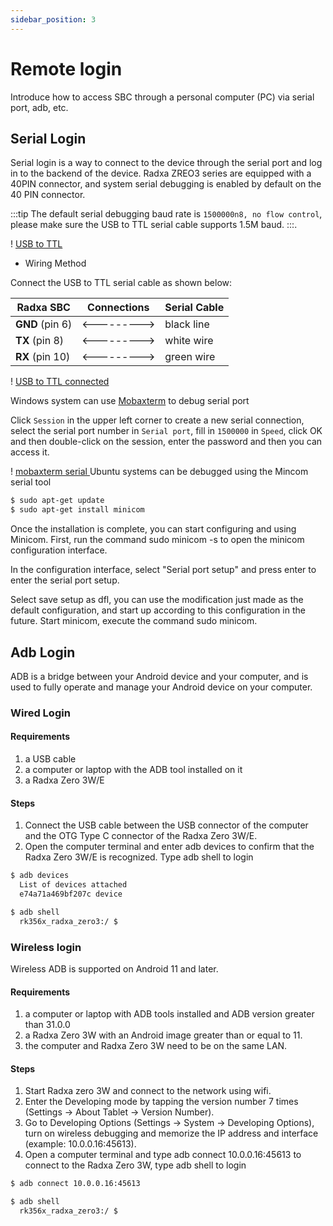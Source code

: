 ```yaml
---
sidebar_position: 3
---
```


# Remote login

Introduce how to access SBC through a personal computer (PC) via serial port, adb, etc.

## Serial Login

Serial login is a way to connect to the device through the serial port and log in to the backend of the device.
Radxa ZREO3 series are equipped with a 40PIN connector, and system serial debugging is enabled by default on the 40 PIN connector.

:::tip
The default serial debugging baud rate is `1500000n8, no flow control`, please make sure the USB to TTL serial cable supports 1.5M baud.
:::.

! [USB to TTL](/img/accessories/600px-Usb2ttl-cable-definition.webp)

- Wiring Method

Connect the USB to TTL serial cable as shown below:

| Radxa SBC       | Connections | Serial Cable |
| --------------- | ----------- | ------------ |
| **GND** (pin 6) | <---------> | black  line  |
| **TX** (pin 8)  | <---------> | white  wire  |
| **RX** (pin 10) | <---------> | green  wire  |

! [USB to TTL connected](/img/accessories/1000px-Serial-connection.webp)
<Tabs queryString="target">
<TabItem value="Windows" label="Windows">

Windows system can use [Mobaxterm](https://mobaxterm.mobatek.net/) to debug serial port

Click `Session` in the upper left corner to create a new serial connection, select the serial port number in `Serial port`, fill in `1500000` in `Speed`, click OK and then double-click on the session, enter the password and then you can access it.

! [mobaxterm serial ](/img/zero/zero3w/mobaxterm-serial.webp)
</TabItem>
<TabItem value="Ubuntu" label="Ubuntu">
Ubuntu systems can be debugged using the Mincom serial tool

```bash
$ sudo apt-get update
$ sudo apt-get install minicom
```

Once the installation is complete, you can start configuring and using Minicom.
First, run the command sudo minicom -s to open the minicom configuration interface.

In the configuration interface, select "Serial port setup" and press enter to enter the serial port setup.

Select save setup as dfl, you can use the modification just made as the default configuration, and start up according to this configuration in the future.
Start minicom, execute the command sudo minicom.

</TabItem>
</Tabs>

## Adb Login

ADB is a bridge between your Android device and your computer, and is used to fully operate and manage your Android device on your computer.

### Wired Login

#### Requirements

1. a USB cable
2. a computer or laptop with the ADB tool installed on it
3. a Radxa Zero 3W/E

#### Steps

1. Connect the USB cable between the USB connector of the computer and the OTG Type C connector of the Radxa Zero 3W/E.
2. Open the computer terminal and enter adb devices to confirm that the Radxa Zero 3W/E is recognized.
   Type adb shell to login

````bash
$ adb devices
  List of devices attached
  e74a71a469bf207c device

$ adb shell
  rk356x_radxa_zero3:/ $
 ````

### Wireless login

Wireless ADB is supported on Android 11 and later.

#### Requirements

1. a computer or laptop with ADB tools installed and ADB version greater than 31.0.0
2. a Radxa Zero 3W with an Android image greater than or equal to 11.
3. the computer and Radxa Zero 3W need to be on the same LAN.

#### Steps

1. Start Radxa zero 3W and connect to the network using wifi.
2. Enter the Developing mode by tapping the version number 7 times (Settings -> About Tablet -> Version Number).
3. Go to Developing Options (Settings -> System -> Developing Options), turn on wireless debugging and memorize the IP address and interface (example: 10.0.0.16:45613).
4. Open a computer terminal and type adb connect 10.0.0.16:45613 to connect to the Radxa Zero 3W, type adb shell to login

````bash
$ adb connect 10.0.0.16:45613

$ adb shell
  rk356x_radxa_zero3:/ $
````
